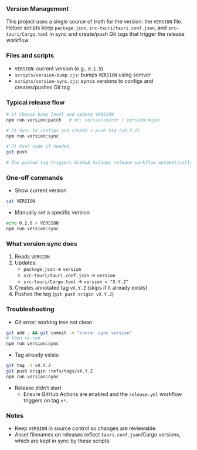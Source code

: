 ### Version Management

This project uses a single source of truth for the version: the `VERSION` file. Helper scripts keep `package.json`, `src-tauri/tauri.conf.json`, and `src-tauri/Cargo.toml` in sync and create/push Git tags that trigger the release workflow.

### Files and scripts

- `VERSION`: current version (e.g., `0.1.5`)
- `scripts/version-bump.cjs`: bumps `VERSION` using semver
- `scripts/version-sync.cjs`: syncs versions to configs and creates/pushes Git tag

### Typical release flow

```bash
# 1) Choose bump level and update VERSION
npm run version:patch   # or: version:minor | version:major

# 2) Sync to configs and create + push tag (vX.Y.Z)
npm run version:sync

# 3) Push code if needed
git push

# The pushed tag triggers GitHub Actions release workflow automatically
```

### One-off commands

- Show current version

```bash
cat VERSION
```

- Manually set a specific version

```bash
echo 0.2.0 > VERSION
npm run version:sync
```

### What version:sync does

1. Reads `VERSION`
2. Updates:
    - `package.json` → `version`
    - `src-tauri/tauri.conf.json` → `version`
    - `src-tauri/Cargo.toml` → `version = "X.Y.Z"`
3. Creates annotated tag `vX.Y.Z` (skips if it already exists)
4. Pushes the tag (`git push origin vX.Y.Z`)

### Troubleshooting

- Git error: working tree not clean

```bash
git add . && git commit -m "chore: sync version"
# then re-run
npm run version:sync
```

- Tag already exists

```bash
git tag -d vX.Y.Z
git push origin :refs/tags/vX.Y.Z
npm run version:sync
```

- Release didn’t start
    - Ensure GitHub Actions are enabled and the `release.yml` workflow triggers on tag `v*`.

### Notes

- Keep `VERSION` in source control so changes are reviewable.
- Asset filenames on releases reflect `tauri.conf.json`/Cargo versions, which are kept in sync by these scripts.
